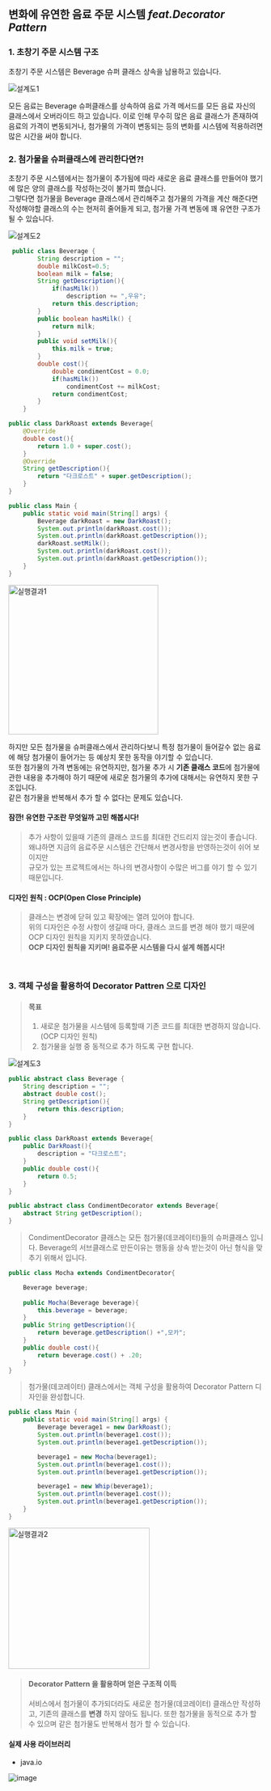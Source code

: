 ## 변화에 유연한 음료 주문 시스템 *feat.Decorator Pattern*

### 1. 초창기 주문 시스템 구조<br>
초창기 주문 시스템은 Beverage 슈퍼 클래스 상속을 남용하고 있습니다.<br>

![설계도1](./diagram1.png)


모든 음료는 Beverage 슈퍼클래스를 상속하여 음료 가격 메서드를 모든 음료 자신의 클래스에서 오버라이드 하고 있습니다.
이로 인해 무수히 많은 음료 클래스가 존재하여 음료의 가격이 변동되거나, 첨가물의 가격이 변동되는 등의 변화를 시스템에 적용하려면 많은 시간을 써야 합니다.<br>


### 2. 첨가물을 슈퍼클래스에 관리한다면?!
초창기 주문 시스템에서는 첨가물이 추가됨에 따라 새로운 음료 클래스를 만들어야 했기에 많은 양의 클래스를 작성하는것이 불가피 했습니다.<br>
그렇다면 첨가물을 Beverage 클래스에서 관리해주고 첨가물의 가격을 계산 해준다면 작성해야할 클래스의 수는 현저히 줄어들게 되고, 첨가물 가격 변동에 꽤 유연한 구조가 될 수  있습니다.<br>

![설계도2](./diagram2.png)

```java
 public class Beverage {
        String description = "";
        double milkCost=0.5;
        boolean milk = false;
        String getDescription(){
            if(hasMilk())
                description += ",우유";
            return this.description;
        }
        public boolean hasMilk() {
            return milk;
        }
        public void setMilk(){
            this.milk = true;
        }
        double cost(){
            double condimentCost = 0.0;
            if(hasMilk())
                condimentCost += milkCost;
            return condimentCost;
        }
    }
```

```java
public class DarkRoast extends Beverage{
    @Override
    double cost(){
        return 1.0 + super.cost();
    }
    @Override
    String getDescription(){
        return "다크로스트" + super.getDescription();
    }
}
```
```java
public class Main {
    public static void main(String[] args) {
        Beverage darkRoast = new DarkRoast();
        System.out.println(darkRoast.cost());
        System.out.println(darkRoast.getDescription());
        darkRoast.setMilk();
        System.out.println(darkRoast.cost());
        System.out.println(darkRoast.getDescription());
    }
}
```
<img width="296" alt="실행결과1" src="https://github.com/eEunyoung/CS_Study/assets/140944695/c393a5f4-1318-4eb8-9c47-4e897845206d">


하지만 모든 첨가물을 슈퍼클래스에서 관리하다보니 특정 첨가물이 들어갈수 없는 음료에 해당 첨가물이 들어가는 등 예상치 못한 동작을 야기할 수 있습니다.<br>
또한 첨가물의 가격 변동에는 유연하지만, 첨가물 추가 시 **기존 클래스 코드**에 첨가물에 관한 내용을 추가해야 하기 때문에 새로운 첨가물의 추가에 대해서는 유연하지 못한 구조입니다.<br>
같은 첨가물을 반복해서 추가 할 수 없다는 문제도 있습니다.


#### 잠깐! 유연한 구조란 무엇일까 고민 해봅시다!
>추가 사항이 있을때 기존의 클래스 코드를 최대한 건드리지 않는것이 좋습니다.<br>
왜냐하면 지금의 음료주문 시스템은 간단해서 변경사항을 반영하는것이 쉬어 보이지만<br>
규모가 있는 프로젝트에서는 하나의 변경사항이 수많은 버그를 야기 할 수 있기 때문입니다.<br>

#### 디자인 원칙 : OCP(Open Close Principle)
>클래스는 변경에 닫혀 있고 확장에는 열려 있어야 합니다.<br>
위의 디자인은 수정 사항이 생길때 마다, 클래스 코드를 변경 해야 했기 때문에 OCP 디자인 원칙을 지키지 못하였습니다.<br>
**OCP 디자인 원칙을 지키며! 음료주문 시스템을 다시 설계 해봅시다!**
<br>


### 3. 객체 구성을 활용하여 Decorator Pattren 으로 디자인
> #### 목표
> 1. 새로운 첨가물을 시스템에 등록할때 기존 코드를 최대한 변경하지 않습니다.(OCP 디자인 원칙)
> 2. 첨가물을 실행 중 동적으로 추가 하도록 구현 합니다.

![설계도3](./diagram3.png)


```java
public abstract class Beverage {
    String description = "";
    abstract double cost();
    String getDescription(){
        return this.description;
    }
}
```

```java
public class DarkRoast extends Beverage{
    public DarkRoast(){
        description = "다크로스트";
    }
    public double cost(){
        return 0.5;
    }
}
```

```java
public abstract class CondimentDecorator extends Beverage{
    abstract String getDescription();
}
```
> CondimentDecorator 클래스는 모든 첨가물(데코레이터)들의 슈퍼클래스 입니다.
> Beverage의 서브클래스로 만든이유는 행동을 상속 받는것이 아닌 형식을 맞추기 위해서 입니다.

```java
public class Mocha extends CondimentDecorator{

	Beverage beverage;
    
    public Mocha(Beverage beverage){
        this.beverage = beverage;
    }
    public String getDescription(){
        return beverage.getDescription() +",모카";
    }
    public double cost(){
        return beverage.cost() + .20;
    }
}
```
> 첨가물(데코레이터) 클래스에서는 객체 구성을 활용하여 Decorator Pattern 디자인을 완성합니다.

```java
public class Main {
    public static void main(String[] args) {
        Beverage beverage1 = new DarkRoast();
        System.out.println(beverage1.cost());
        System.out.println(beverage1.getDescription());

        beverage1 = new Mocha(beverage1);
        System.out.println(beverage1.cost());
        System.out.println(beverage1.getDescription());

        beverage1 = new Whip(beverage1);
        System.out.println(beverage1.cost());
        System.out.println(beverage1.getDescription());
    }
}
```

<img width="279" alt="실행결과2" src="https://github.com/eEunyoung/CS_Study/assets/140944695/d93d89be-63df-4a88-a72d-e4521b0f6d30">



> #### Decorator Pattern 을 활용하며 얻은 구조적 이득
> 서비스에서 첨가물이 추가되더라도 새로운 첨가물(데코레이터) 클래스만 작성하고, 기존의 클래스를 **변경** 하지 않아도 됩니다.
> 또한 첨가물을 동적으로 추가 할 수 있으며 같은 첨가물도 반복해서 첨가 할 수 있습니다.


#### 실제 사용 라이브러리

- java.io


![image](https://github.com/eEunyoung/CS_Study/assets/140944695/f38b7a54-a2a3-4dd2-b9cf-5957ff28ea5f)

  
